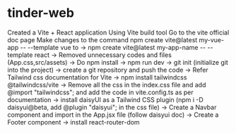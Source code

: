 # tinder-web

Created a Vite + React application Using Vite build tool
Go to the vite official doc page
Make changes to the command 
npm create vite@latest my-vue-app -- --template vue
to 
-> npm create vite@latest my-app-name -- --template react
-> Removed unnecessary codes and files (App.css,src/assets)
-> Do npm install
-> npm run dev
-> git init (initialize git into the project)
-> create a git repository and push the code
-> Refer Tailwind css documentation for Vite
-> npm install tailwindcss @tailwindcss/vite
-> Remove all the css in the index.css file and add @import "tailwindcss"; and add the code in vite.config.ts as per documentation
-> install daisyUI as a Tailwind CSS plugin (npm i -D daisyui@beta, add @plugin "daisyui"; in the css file)
-> Create a Navbar component and import in the App.jsx file (follow daisyui doc)
-> Create a Footer component
-> install react-router-dom